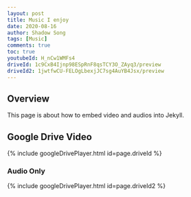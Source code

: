 ```yaml
---
layout: post
title: Music I enjoy
date: 2020-08-16
author: Shadow Song
tags: [Music]
comments: true
toc: true
youtubeId: H_nCw1WMFs4
driveId: 1c9CxB4Ijnp98ESpRnF8qsTCY3O_ZAyq3/preview
driveId2: 1jwtfwCU-FELOgLbexjJC7sg4AuYB4Jsx/preview
---
```


## Overview
This page is about how to embed video and audios into Jekyll.   

## Google Drive Video
{% include googleDrivePlayer.html id=page.driveId %}

### Audio Only

{% include googleDrivePlayer.html id=page.driveId2 %}

